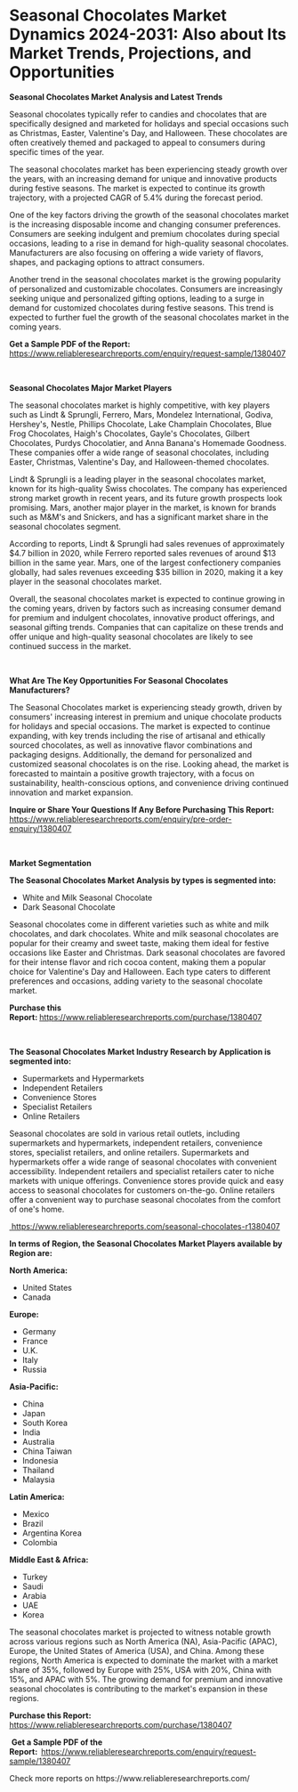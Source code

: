 <p><h1>Seasonal Chocolates Market Dynamics 2024-2031: Also about Its Market Trends, Projections, and Opportunities</h1></p><p><strong>Seasonal Chocolates Market Analysis and Latest Trends</strong></p>
<p><p>Seasonal chocolates typically refer to candies and chocolates that are specifically designed and marketed for holidays and special occasions such as Christmas, Easter, Valentine's Day, and Halloween. These chocolates are often creatively themed and packaged to appeal to consumers during specific times of the year.</p><p>The seasonal chocolates market has been experiencing steady growth over the years, with an increasing demand for unique and innovative products during festive seasons. The market is expected to continue its growth trajectory, with a projected CAGR of 5.4% during the forecast period.</p><p>One of the key factors driving the growth of the seasonal chocolates market is the increasing disposable income and changing consumer preferences. Consumers are seeking indulgent and premium chocolates during special occasions, leading to a rise in demand for high-quality seasonal chocolates. Manufacturers are also focusing on offering a wide variety of flavors, shapes, and packaging options to attract consumers.</p><p>Another trend in the seasonal chocolates market is the growing popularity of personalized and customizable chocolates. Consumers are increasingly seeking unique and personalized gifting options, leading to a surge in demand for customized chocolates during festive seasons. This trend is expected to further fuel the growth of the seasonal chocolates market in the coming years.</p></p>
<p><strong>Get a Sample PDF of the Report:&nbsp;</strong> <a href="https://www.reliableresearchreports.com/enquiry/request-sample/1380407">https://www.reliableresearchreports.com/enquiry/request-sample/1380407</a></p>
<p>&nbsp;</p>
<p><strong>Seasonal Chocolates Major Market Players</strong></p>
<p><p>The seasonal chocolates market is highly competitive, with key players such as Lindt & Sprungli, Ferrero, Mars, Mondelez International, Godiva, Hershey's, Nestle, Phillips Chocolate, Lake Champlain Chocolates, Blue Frog Chocolates, Haigh's Chocolates, Gayle's Chocolates, Gilbert Chocolates, Purdys Chocolatier, and Anna Banana's Homemade Goodness. These companies offer a wide range of seasonal chocolates, including Easter, Christmas, Valentine's Day, and Halloween-themed chocolates.</p><p>Lindt & Sprungli is a leading player in the seasonal chocolates market, known for its high-quality Swiss chocolates. The company has experienced strong market growth in recent years, and its future growth prospects look promising. Mars, another major player in the market, is known for brands such as M&M's and Snickers, and has a significant market share in the seasonal chocolates segment.</p><p>According to reports, Lindt & Sprungli had sales revenues of approximately $4.7 billion in 2020, while Ferrero reported sales revenues of around $13 billion in the same year. Mars, one of the largest confectionery companies globally, had sales revenues exceeding $35 billion in 2020, making it a key player in the seasonal chocolates market.</p><p>Overall, the seasonal chocolates market is expected to continue growing in the coming years, driven by factors such as increasing consumer demand for premium and indulgent chocolates, innovative product offerings, and seasonal gifting trends. Companies that can capitalize on these trends and offer unique and high-quality seasonal chocolates are likely to see continued success in the market.</p></p>
<p>&nbsp;</p>
<p><strong>What Are The Key Opportunities For Seasonal Chocolates Manufacturers?</strong></p>
<p><p>The Seasonal Chocolates market is experiencing steady growth, driven by consumers' increasing interest in premium and unique chocolate products for holidays and special occasions. The market is expected to continue expanding, with key trends including the rise of artisanal and ethically sourced chocolates, as well as innovative flavor combinations and packaging designs. Additionally, the demand for personalized and customized seasonal chocolates is on the rise. Looking ahead, the market is forecasted to maintain a positive growth trajectory, with a focus on sustainability, health-conscious options, and convenience driving continued innovation and market expansion.</p></p>
<p><strong>Inquire or Share Your Questions If Any Before Purchasing This Report:</strong> <a href="https://www.reliableresearchreports.com/enquiry/pre-order-enquiry/1380407">https://www.reliableresearchreports.com/enquiry/pre-order-enquiry/1380407</a></p>
<p>&nbsp;</p>
<p><strong>Market Segmentation</strong></p>
<p><strong>The Seasonal Chocolates Market Analysis by types is segmented into:</strong></p>
<p><ul><li>White and Milk Seasonal Chocolate</li><li>Dark Seasonal Chocolate</li></ul></p>
<p><p>Seasonal chocolates come in different varieties such as white and milk chocolates, and dark chocolates. White and milk seasonal chocolates are popular for their creamy and sweet taste, making them ideal for festive occasions like Easter and Christmas. Dark seasonal chocolates are favored for their intense flavor and rich cocoa content, making them a popular choice for Valentine's Day and Halloween. Each type caters to different preferences and occasions, adding variety to the seasonal chocolate market.</p></p>
<p><strong>Purchase this Report:&nbsp;</strong><a href="https://www.reliableresearchreports.com/purchase/1380407">https://www.reliableresearchreports.com/purchase/1380407</a></p>
<p>&nbsp;</p>
<p><strong>The Seasonal Chocolates Market Industry Research by Application is segmented into:</strong></p>
<p><ul><li>Supermarkets and Hypermarkets</li><li>Independent Retailers</li><li>Convenience Stores</li><li>Specialist Retailers</li><li>Online Retailers</li></ul></p>
<p><p>Seasonal chocolates are sold in various retail outlets, including supermarkets and hypermarkets, independent retailers, convenience stores, specialist retailers, and online retailers. Supermarkets and hypermarkets offer a wide range of seasonal chocolates with convenient accessibility. Independent retailers and specialist retailers cater to niche markets with unique offerings. Convenience stores provide quick and easy access to seasonal chocolates for customers on-the-go. Online retailers offer a convenient way to purchase seasonal chocolates from the comfort of one's home.</p></p>
<p><a href="https://www.reliableresearchreports.com/seasonal-chocolates-r1380407">&nbsp;https://www.reliableresearchreports.com/seasonal-chocolates-r1380407</a></p>
<p><strong>In terms of Region, the Seasonal Chocolates Market Players available by Region are:</strong></p>
<p>
    <p> <strong> North America: </strong>
        <ul>
            <li>United States</li>
            <li>Canada</li>
        </ul>
        </p> 
    <p> <strong> Europe: </strong>
        <ul>
            <li>Germany</li>
            <li>France</li>
            <li>U.K.</li>
            <li>Italy</li>
            <li>Russia</li>
        </ul>
        </p> 
    <p> <strong> Asia-Pacific: </strong>
        <ul>
            <li>China</li>
            <li>Japan</li>
            <li>South Korea</li>
            <li>India</li>
            <li>Australia</li>
            <li>China Taiwan</li>
            <li>Indonesia</li>
            <li>Thailand</li>
            <li>Malaysia</li>
        </ul>
        </p> 
    <p> <strong> Latin America: </strong>
        <ul>
            <li>Mexico</li>
            <li>Brazil</li>
            <li>Argentina Korea</li>
            <li>Colombia</li>
        </ul>
        </p> 
    <p> <strong> Middle East & Africa: </strong>
        <ul>
            <li>Turkey</li>
            <li>Saudi</li>
            <li>Arabia</li>
            <li>UAE</li>
            <li>Korea</li>
        </ul>
    </p>
    </p>
<p><p>The seasonal chocolates market is projected to witness notable growth across various regions such as North America (NA), Asia-Pacific (APAC), Europe, the United States of America (USA), and China. Among these regions, North America is expected to dominate the market with a market share of 35%, followed by Europe with 25%, USA with 20%, China with 15%, and APAC with 5%. The growing demand for premium and innovative seasonal chocolates is contributing to the market's expansion in these regions.</p></p>
<p><strong>Purchase this Report: </strong><a href="https://www.reliableresearchreports.com/purchase/1380407">https://www.reliableresearchreports.com/purchase/1380407</a></p>
<p>&nbsp;<strong>Get a Sample PDF of the Report:&nbsp;&nbsp;</strong><a href="https://www.reliableresearchreports.com/enquiry/request-sample/1380407">https://www.reliableresearchreports.com/enquiry/request-sample/1380407</a></p>
<p><strong></strong></p>
<p>Check more reports on https://www.reliableresearchreports.com/</p>
